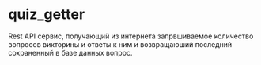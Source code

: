 # quiz_getter
Rest API сервис, получающий из интернета запрвшиваемое количество вопросов викторины и ответы к ним и возвращаюший последний сохраненный в базе данных вопрос.
